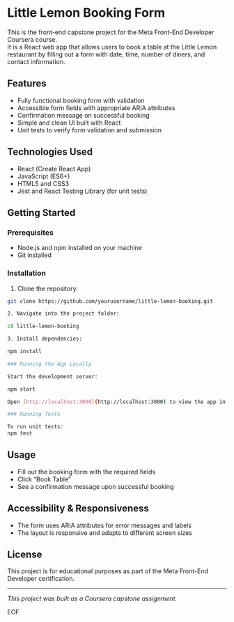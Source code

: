 # Little Lemon Booking Form

This is the front-end capstone project for the Meta Front-End Developer Coursera course.  
It is a React web app that allows users to book a table at the Little Lemon restaurant by filling out a form with date, time, number of diners, and contact information.

## Features

- Fully functional booking form with validation
- Accessible form fields with appropriate ARIA attributes
- Confirmation message on successful booking
- Simple and clean UI built with React
- Unit tests to verify form validation and submission

## Technologies Used

- React (Create React App)
- JavaScript (ES6+)
- HTML5 and CSS3
- Jest and React Testing Library (for unit tests)

## Getting Started

### Prerequisites

- Node.js and npm installed on your machine  
- Git installed

### Installation

1. Clone the repository:

```bash
git clone https://github.com/yourusername/little-lemon-booking.git

2. Navigate into the project folder:

cd little-lemon-booking

3. Install dependencies:

npm install

### Running the App Locally

Start the development server:

npm start

Open [http://localhost:3000](http://localhost:3000) to view the app in your browser.

### Running Tests

To run unit tests:
npm test
```

## Usage

- Fill out the booking form with the required fields  
- Click “Book Table”  
- See a confirmation message upon successful booking

## Accessibility & Responsiveness

- The form uses ARIA attributes for error messages and labels  
- The layout is responsive and adapts to different screen sizes

## License

This project is for educational purposes as part of the Meta Front-End Developer certification.

---

*This project was built as a Coursera capstone assignment.*

EOF
